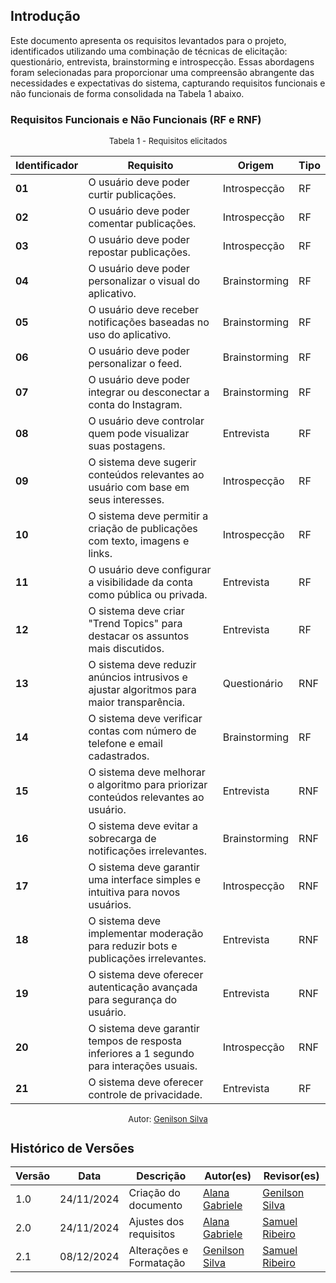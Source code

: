 ## Introdução

Este documento apresenta os requisitos levantados para o projeto, identificados utilizando uma combinação de técnicas de elicitação: questionário, entrevista, brainstorming e introspecção. Essas abordagens foram selecionadas para proporcionar uma compreensão abrangente das necessidades e expectativas do sistema, capturando requisitos funcionais e não funcionais de forma consolidada na Tabela 1 abaixo.

### Requisitos Funcionais e Não Funcionais (RF e RNF)

<font size="2"><p style="text-align: center">Tabela 1 - Requisitos elicitados </p></font>

| **Identificador** | **Requisito**                                                                                | **Origem**       | **Tipo** |
|-------------------|----------------------------------------------------------------------------------------------|------------------|----------|
| **01**            | O usuário deve poder curtir publicações.                                                     | Introspecção     | RF       |
| **02**            | O usuário deve poder comentar publicações.                                                   | Introspecção     | RF       |
| **03**            | O usuário deve poder repostar publicações.                                                   | Introspecção     | RF       |
| **04**            | O usuário deve poder personalizar o visual do aplicativo.                                    | Brainstorming    | RF       |
| **05**            | O usuário deve receber notificações baseadas no uso do aplicativo.                           | Brainstorming    | RF       |
| **06**            | O usuário deve poder personalizar o feed.                                                    | Brainstorming    | RF       |
| **07**            | O usuário deve poder integrar ou desconectar a conta do Instagram.                           | Brainstorming    | RF       |
| **08**            | O usuário deve controlar quem pode visualizar suas postagens.                                 | Entrevista       | RF       |
| **09**            | O sistema deve sugerir conteúdos relevantes ao usuário com base em seus interesses.           | Introspecção     | RF       |
| **10**            | O sistema deve permitir a criação de publicações com texto, imagens e links.                  | Introspecção     | RF       |
| **11**            | O usuário deve configurar a visibilidade da conta como pública ou privada.                    | Entrevista       | RF       |
| **12**            | O sistema deve criar "Trend Topics" para destacar os assuntos mais discutidos.               | Entrevista       | RF       |
| **13**            | O sistema deve reduzir anúncios intrusivos e ajustar algoritmos para maior transparência.     | Questionário     | RNF      |
| **14**            | O sistema deve verificar contas com número de telefone e email cadastrados.                   | Brainstorming    | RF       |
| **15**            | O sistema deve melhorar o algoritmo para priorizar conteúdos relevantes ao usuário.           | Entrevista       | RNF      |
| **16**            | O sistema deve evitar a sobrecarga de notificações irrelevantes.                              | Brainstorming    | RNF      |
| **17**            | O sistema deve garantir uma interface simples e intuitiva para novos usuários.                | Introspecção     | RNF      |
| **18**            | O sistema deve implementar moderação para reduzir bots e publicações irrelevantes.            | Entrevista       | RNF      |
| **19**            | O sistema deve oferecer autenticação avançada para segurança do usuário.                      | Entrevista       | RNF      |
| **20**            | O sistema deve garantir tempos de resposta inferiores a 1 segundo para interações usuais.     | Introspecção     | RNF      |
| **21**            | O sistema deve oferecer controle de privacidade.                                              | Entrevista       | RF       |


<font size="2"><p style="text-align: center; font-size: 14px;">
Autor: <a href="https://github.com/GenilsonJrs" target="_blank">Genilson Silva </a>


## Histórico de Versões

| **Versão** | **Data**   | **Descrição**          | **Autor(es)**                                      | **Revisor(es)**                                    |
| ---------- | ---------- | ---------------------- | -------------------------------------------------- | -------------------------------------------------- |
| 1.0        | 24/11/2024 | Criação do documento   | [Alana Gabriele](https://github.com/alanagabriele) | [Genilson Silva](https://github.com/GenilsonJrs)   |
| 2.0        | 24/11/2024 | Ajustes dos requisitos | [Alana Gabriele](https://github.com/alanagabriele) | [Samuel Ribeiro](https://github.com/SamuelRicosta) |
| 2.1        | 08/12/2024 | Alterações e Formatação | [Genilson Silva](https://github.com/GenilsonJrs) | [Samuel Ribeiro](https://github.com/SamuelRicosta) |
